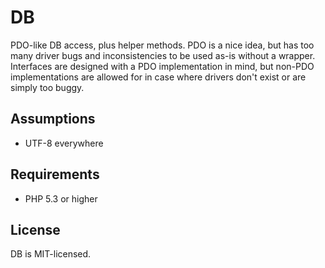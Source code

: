 DB
==

PDO-like DB access, plus helper methods. PDO is a nice idea, but has too many driver bugs and inconsistencies
to be used as-is without a wrapper. Interfaces are designed with a PDO implementation in mind, but non-PDO
implementations are allowed for in case where drivers don't exist or are simply too buggy.

Assumptions
-----------
* UTF-8 everywhere

Requirements
------------
* PHP 5.3 or higher

License
-------
DB is MIT-licensed. 